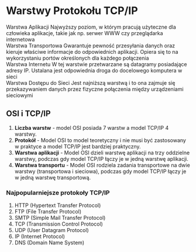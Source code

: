 # Warstwy Protokołu TCP/IP

  Warstwa Aplikacji          Najwyższy poziom, w którym pracują użyteczne dla człowieka aplikacje, takie jak np. serwer WWW czy przeglądarka internetowa  <br>
  Warstwa Transportowa       Gwarantuje pewność przesyłania danych oraz kieruje właściwe informacje do odpowiednich aplikacji. Opiera się to na wykorzystaniu portów określonych dla każdego połączenia <br> 
  Warstwa Internetu          W tej warstwie przetwarzane są datagramy posiadające adresy IP. Ustalana jest odpowiednia droga do docelowego komputera w sieci <br> 
  Warstwa Dostępu do Sieci   Jest najniższą warstwą i to ona zajmuje się przekazywaniem danych przez fizyczne połączenia między urządzeniami sieciowymi  



## OSI i TCP/IP

1. **Liczba warstw** - model OSI posiada 7 warstw a model TCP/IP 4 warstwy.
2. **Protokół** - Model OSI to model teoretyczny i nie musi być zastosowany w praktyce a model TCP/IP jest bardziej praktyczny.
3. **Warstwa aplikacji** - Model OSI dzieli warstwę aplikacji na trzy oddzielne warstwy, podczas gdy model TCP/IP łączy je w jedną warstwę aplikacji.
4. **Warstwa transportu** - Model OSI rodziela zadania transportowe na dwie warstwy (transportowa i sieciowa), podczas gdy model TCP/IP łączy je w jedną warstwę transportową.

### Najpopularniejsze protokoły TCP/IP

1. HTTP (Hypertext Transfer Protocol)
2. FTP (File Transfer Protocol)
3. SMTP (Simple Mail Transfer Protocol)
4. TCP (Transmission Control Protocol)
5. UDP (User Datagram Protocol)
6. IP (Internet Protocol)
7. DNS (Domain Name System)